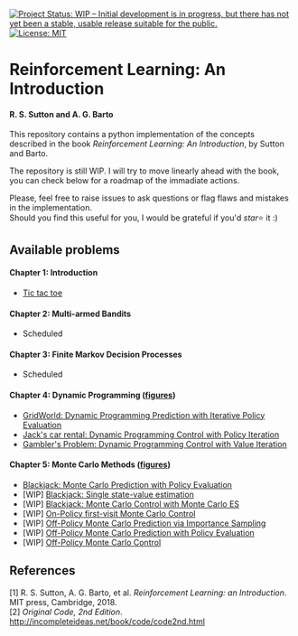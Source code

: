 [![Project Status: WIP – Initial development is in progress, but there has not yet been a stable, usable release suitable for the public.](https://www.repostatus.org/badges/latest/wip.svg)](https://www.repostatus.org/#wip)
[![License: MIT](https://img.shields.io/badge/License-MIT-blue.svg)](https://opensource.org/licenses/MIT)



# Reinforcement Learning: An Introduction
#### R. S. Sutton and A. G. Barto

This repository contains a python implementation of the concepts described in the book _Reinforcement Learning: An Introduction_, by Sutton and Barto.

The repository is still WIP. I will try to move linearly ahead with the book, you can check below for a roadmap of the immadiate actions.

Please, feel free to raise issues to ask questions or flag flaws and mistakes in the implementation.  
Should you find this useful for you, I would be grateful if you'd _star_:star: it :)


## Available problems

#### Chapter 1: Introduction
  - [Tic tac toe](https://github.com/epignatelli/reinforcement-learning-an-introduction/blob/master/chapter-1/tic_tac_toe.py)

#### Chapter 2: Multi-armed Bandits
  - Scheduled

#### Chapter 3:  Finite Markov Decision Processes
  - Scheduled

#### Chapter 4: Dynamic Programming ([figures](https://github.com/epignatelli/reinforcement-learning-an-introduction/blob/master/chapter-4))
  - [GridWorld: Dynamic Programming Prediction with Iterative Policy Evaluation](https://github.com/epignatelli/reinforcement-learning-an-introduction/blob/master/chapter-4/gridworld.py)
  - [Jack's car rental: Dynamic Programming Control with Policy Iteration](https://github.com/epignatelli/reinforcement-learning-an-introduction/blob/master/chapter-4/car_rental.py)
  - [Gambler's Problem: Dynamic Programming Control with Value Iteration](https://github.com/epignatelli/reinforcement-learning-an-introduction/blob/master/chapter-4/gamblers_problem.py)

#### Chapter 5: Monte Carlo Methods ([figures](https://github.com/epignatelli/reinforcement-learning-an-introduction/blob/master/chapter-5))
  - [Blackjack: Monte Carlo Prediction with Policy Evaluation](https://github.com/epignatelli/reinforcement-learning-an-introduction/blob/master/chapter-5/mc_policy_evaluation.py)
  - [WIP] [Blackjack: Single state-value estimation]()
  - [WIP] [Blackjack: Monte Carlo Control with Monte Carlo ES]()
  - [WIP] [On-Policy first-visit Monte Carlo Control]()
  - [WIP] [Off-Policy Monte Carlo Prediction via Importance Sampling]()
  - [WIP] [Off-Policy Monte Carlo Prediction with Policy Evaluation]()
  - [WIP] [Off-Policy Monte Carlo Control]()

## References
[1] R.  S.  Sutton,  A.  G.  Barto,  et  al. _Reinforcement  Learning:  an  Introduction_.  MIT  press, Cambridge, 2018.  
[2] _Original Code, 2nd Edition_. http://incompleteideas.net/book/code/code2nd.html
